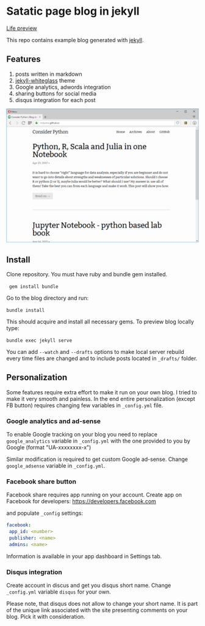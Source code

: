# Satatic page blog in jekyll

[Life preview](https://mdyzma.github.io)

This repo contains example blog generated with [jekyll](https://jekyllrb.com).

## Features

1. posts written in markdown
2. [jekyll-whiteglass](https://github.com/yous/whiteglass) theme
3. Google analytics, adwords integration
4. sharing buttons for  social media
5. disqus integration for each post


![blog][screen]

[screen]: /assets/screen.png


## Install

Clone repository. You must have ruby and bundle gem installed.

``` gem install bundle```

Go to the blog directory and run:

```bundle install```

This should acquire and install all necessary gems. To preview blog locally type:

```bundle exec jekyll serve```

You can add `--watch` and `--drafts` options to make local server rebuild every time files are changed and to include posts located in `_drafts/` folder.


## Personalization
Some features require extra effort to make it run on your own blog. I tried to make it very smooth and painless. In the end entire personalization (except FB button) requires changing few variables in `_config.yml` file. 

### Google analytics and ad-sense

To enable Google tracking on your blog you need to replace `google_analytics` variable in `_config.yml` with the one provided to you by Google (format "UA-xxxxxxxx-x")

Similar modification is required to get custom Google ad-sense. Change `google_adsense` variable in `_config.yml`.

### Facebook share button

Facebook share requires app running on your account. Create app on Facebook for developers: https://developers.facebook.com

and populate `_config` settings:

```yml
facebook:
 app_id: <number>
 publisher: <name>
 admins: <name>
 ```
Information is available in your app dashboard in Settings tab.

### Disqus integration

Create account in discus and get you disqus short name. Change `_config.yml` variable `disqus` for your own. 

Please note, that disqus does not allow to change your short name. It is part of the unique link associated with the site presenting comments on your blog. Pick it with consideration. 

